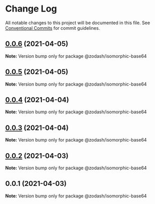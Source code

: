 # Change Log

All notable changes to this project will be documented in this file.
See [Conventional Commits](https://conventionalcommits.org) for commit guidelines.

## [0.0.6](https://github.com/zcorky/zodash/compare/@zodash/isomorphic-base64@0.0.5...@zodash/isomorphic-base64@0.0.6) (2021-04-05)

**Note:** Version bump only for package @zodash/isomorphic-base64





## [0.0.5](https://github.com/zcorky/zodash/compare/@zodash/isomorphic-base64@0.0.4...@zodash/isomorphic-base64@0.0.5) (2021-04-05)

**Note:** Version bump only for package @zodash/isomorphic-base64





## [0.0.4](https://github.com/zcorky/zodash/compare/@zodash/isomorphic-base64@0.0.3...@zodash/isomorphic-base64@0.0.4) (2021-04-04)

**Note:** Version bump only for package @zodash/isomorphic-base64





## [0.0.3](https://github.com/zcorky/zodash/compare/@zodash/isomorphic-base64@0.0.2...@zodash/isomorphic-base64@0.0.3) (2021-04-04)

**Note:** Version bump only for package @zodash/isomorphic-base64





## [0.0.2](https://github.com/zcorky/zodash/compare/@zodash/isomorphic-base64@0.0.1...@zodash/isomorphic-base64@0.0.2) (2021-04-03)

**Note:** Version bump only for package @zodash/isomorphic-base64





## 0.0.1 (2021-04-03)

**Note:** Version bump only for package @zodash/isomorphic-base64

